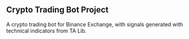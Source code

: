 ## Crypto Trading Bot Project

A crypto trading bot for Binance Exchange, with signals generated with technical indicators from TA Lib.
